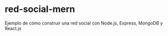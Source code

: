 # red-social-mern
Ejemplo de cómo construir una red social con Node.js, Express, MongoDB y React.js
